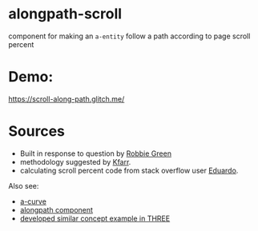 # alongpath-scroll
component for making an `a-entity` follow a path according to page scroll percent

# Demo:
https://scroll-along-path.glitch.me/

# Sources
- Built in response to question by [Robbie Green](https://robbiegreen.com/hq/)
- methodology suggested by [Kfarr](https://github.com/kfarr).
- calculating scroll percent code from stack overflow user [Eduardo](https://stackoverflow.com/a/9348993/4526479).

Also see:
- [a-curve](https://github.com/protyze/aframe-curve-component)
- [alongpath component](https://github.com/protyze/aframe-alongpath-component)
- [developed similar concept example in THREE](https://codepen.io/motionharvest/pen/WNQYJyM)
